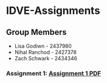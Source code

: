 # IDVE-Assignments

## Group Members
* Lisa Godiwn - 2437980
* Nihal Ranchod - 2427378
* Zach Schwark - 2434346

### Assignment 1: [Assignment 1 PDF](./Assignment%201/Assignment_1.pdf)